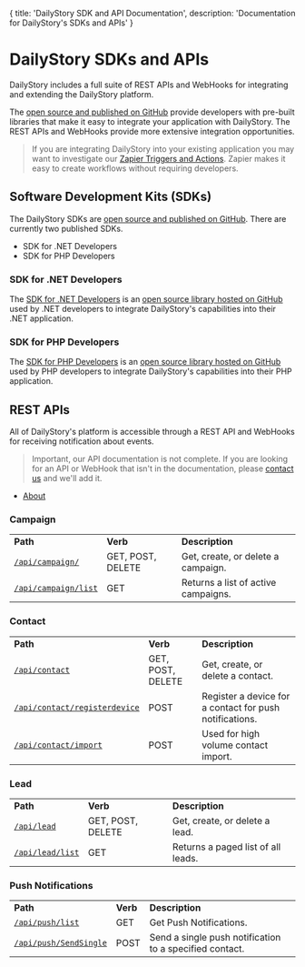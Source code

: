 {
	title: 'DailyStory SDK and API Documentation',
	description: 'Documentation for DailyStory\'s SDKs and APIs'
}
# DailyStory SDKs and APIs
DailyStory includes a full suite of REST APIs and WebHooks for integrating and extending the DailyStory platform.

The [open source and published on GitHub](https://github.com/dailystory/SDKs/) provide developers with pre-built libraries that make it easy to integrate your application with DailyStory. The REST APIs and WebHooks provide more extensive integration opportunities.

> If you are integrating DailyStory into your existing application you may want to investigate our [Zapier Triggers and Actions](https://zapier.com/). Zapier makes it easy to create workflows without requiring developers.

## Software Development Kits (SDKs)
The DailyStory SDKs are [open source and published on GitHub](https://github.com/dailystory/SDKs/). There are currently two published SDKs.

* SDK for .NET Developers
* SDK for PHP Developers

### SDK for .NET Developers
The [SDK for .NET Developers](/sdk/dotnet) is an [open source library hosted on GitHub](https://github.com/dailystory/SDKs/tree/master/DotNet) used by .NET developers to integrate DailyStory's capabilities into their .NET application.

### SDK for PHP Developers
The [SDK for PHP Developers](/sdk/php) is an [open source library hosted on GitHub](https://github.com/dailystory/SDKs/tree/master/PHP) used by PHP developers to integrate DailyStory's capabilities into their PHP application.

## REST APIs
All of DailyStory's platform is accessible through a REST API and WebHooks for receiving notification about events.

> Important, our API documentation is not complete. If you are looking for an API or WebHook that isn't in the documentation, please [contact us](https://dailystory/contact-us) and we'll add it.

* [About](/api/about)

### Campaign
<table class="table">
<tbody>
<tr>
<td><strong>Path</strong></td>
<td><strong>Verb</strong></td>
<td><strong>Description</strong></td>
</tr>
<tr>
<td width="25%" nowrap><code><a href="https://docs.dailystory.com/api/campaign/#api-campaign">/api/campaign/</a></code></td>
<td>GET, POST, DELETE</td>
<td>Get, create, or delete a campaign.</td>
</tr>
<tr>
<td width="25%" nowrap><code><a href="https://docs.dailystory.com/api/campaign/#api-campaign-list">/api/campaign/list</a></code></td>
<td>GET</td>
<td>Returns a list of active campaigns.</td>
</tr>
</tbody>
</table>

### Contact
<table class="table">
<tbody>
<tr>
<td><strong>Path</strong></td>
<td><strong>Verb</strong></td>
<td><strong>Description</strong></td>
</tr>
<tr>
<td width="25%" nowrap><code><a href="https://docs.dailystory.com/api/contact/">/api/contact</a></code></td>
<td>GET, POST, DELETE</td>
<td>Get, create, or delete a contact.</td>
</tr>
<tr>
<td width="25%" nowrap><code><a href="https://docs.dailystory.com/api/contact/#api-contact-registerdevice">/api/contact/registerdevice</a></code></td>
<td>POST</td>
<td>Register a device for a contact for push notifications.</td>
</tr>
<tr>
<td width="25%" nowrap><code><a href="https://docs.dailystory.com/api/contact/#api-contact-import">/api/contact/import</a></code></td>
<td>POST</td>
<td>Used for high volume contact import.</td>
</tr>
</tbody>
</table>

### Lead
<table class="table">
<tbody>
<tr>
<td><strong>Path</strong></td>
<td><strong>Verb</strong></td>
<td><strong>Description</strong></td>
</tr>
<tr>
<td width="25%" nowrap><code><a href="https://docs.dailystory.com/api/lead/">/api/lead</a></code></td>
<td>GET, POST, DELETE</td>
<td>Get, create, or delete a lead.</td>
</tr>
<tr>
<td width="25%" nowrap><code><a href="https://docs.dailystory.com/api/lead/#api-lead-list">/api/lead/list</a></code></td>
<td>GET</td>
<td>Returns a paged list of all leads.</td>
</tr>
</tbody>
</table>

### Push Notifications
<table class="table">
<tbody>
<tr>
<td><strong>Path</strong></td>
<td><strong>Verb</strong></td>
<td><strong>Description</strong></td>
</tr>
<tr>
<td width="25%" nowrap><code><a href="https://docs.dailystory.com/api/push/">/api/push/list</a></code></td>
<td>GET</td>
<td>Get Push Notifications.</td>
</tr>
<tr>
<td width="25%" nowrap><code><a href="https://docs.dailystory.com/api/push/#SendSingle">/api/push/SendSingle</a></code></td>
<td>POST</td>
<td>Send a single push notification to a specified contact.</td>
</tr>
</tbody>
</table>